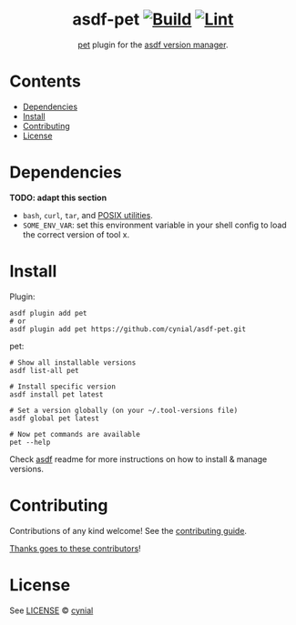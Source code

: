 <div align="center">

# asdf-pet [![Build](https://github.com/cynial/asdf-pet/actions/workflows/build.yml/badge.svg)](https://github.com/cynial/asdf-pet/actions/workflows/build.yml) [![Lint](https://github.com/cynial/asdf-pet/actions/workflows/lint.yml/badge.svg)](https://github.com/cynial/asdf-pet/actions/workflows/lint.yml)

[pet](https://github.com/knqyf263/pet) plugin for the [asdf version manager](https://asdf-vm.com).

</div>

# Contents

- [Dependencies](#dependencies)
- [Install](#install)
- [Contributing](#contributing)
- [License](#license)

# Dependencies

**TODO: adapt this section**

- `bash`, `curl`, `tar`, and [POSIX utilities](https://pubs.opengroup.org/onlinepubs/9699919799/idx/utilities.html).
- `SOME_ENV_VAR`: set this environment variable in your shell config to load the correct version of tool x.

# Install

Plugin:

```shell
asdf plugin add pet
# or
asdf plugin add pet https://github.com/cynial/asdf-pet.git
```

pet:

```shell
# Show all installable versions
asdf list-all pet

# Install specific version
asdf install pet latest

# Set a version globally (on your ~/.tool-versions file)
asdf global pet latest

# Now pet commands are available
pet --help
```

Check [asdf](https://github.com/asdf-vm/asdf) readme for more instructions on how to
install & manage versions.

# Contributing

Contributions of any kind welcome! See the [contributing guide](contributing.md).

[Thanks goes to these contributors](https://github.com/cynial/asdf-pet/graphs/contributors)!

# License

See [LICENSE](LICENSE) © [cynial](https://github.com/cynial/)
